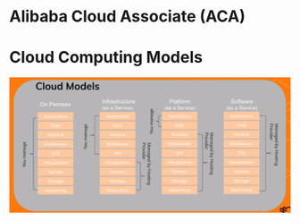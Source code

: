 # Alibaba Cloud Associate (ACA)

# Cloud Computing Models

![image-20230214060930913](images/image-20230214060930913.png)

